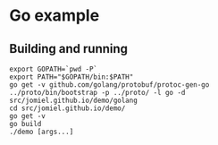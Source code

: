 # Go example

## Building and running

```shell
export GOPATH=`pwd -P`
export PATH="$GOPATH/bin:$PATH"
go get -v github.com/golang/protobuf/protoc-gen-go
../proto/bin/bootstrap -p ../proto/ -l go -d src/jomiel.github.io/demo/golang
cd src/jomiel.github.io/demo/
go get -v
go build
./demo [args...]
```
